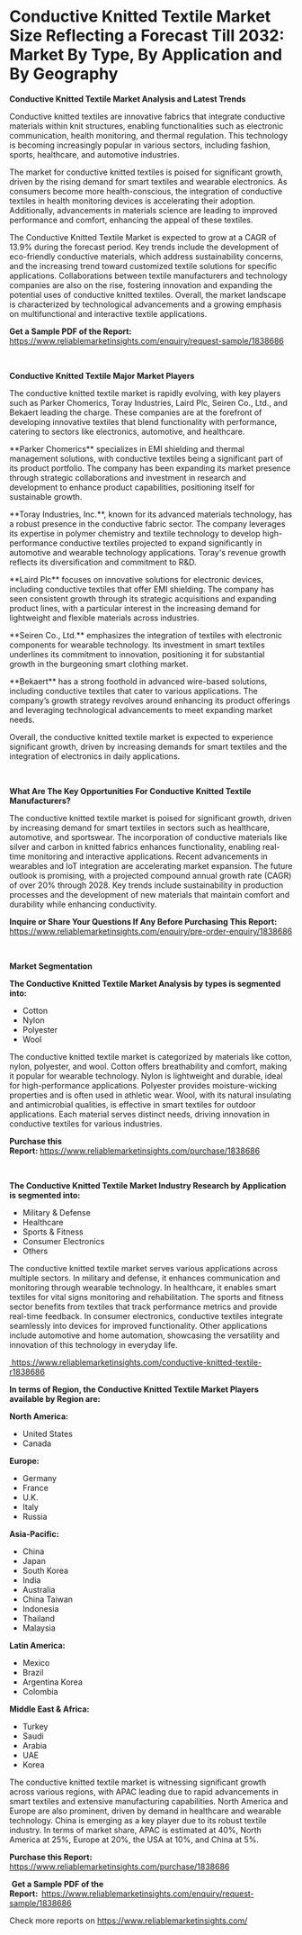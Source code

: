 <p><h1>Conductive Knitted Textile Market Size Reflecting a Forecast Till 2032: Market By Type, By Application and By Geography</h1></p><p><strong>Conductive Knitted Textile Market Analysis and Latest Trends</strong></p>
<p><p>Conductive knitted textiles are innovative fabrics that integrate conductive materials within knit structures, enabling functionalities such as electronic communication, health monitoring, and thermal regulation. This technology is becoming increasingly popular in various sectors, including fashion, sports, healthcare, and automotive industries. </p><p>The market for conductive knitted textiles is poised for significant growth, driven by the rising demand for smart textiles and wearable electronics. As consumers become more health-conscious, the integration of conductive textiles in health monitoring devices is accelerating their adoption. Additionally, advancements in materials science are leading to improved performance and comfort, enhancing the appeal of these textiles.</p><p>The Conductive Knitted Textile Market is expected to grow at a CAGR of 13.9% during the forecast period. Key trends include the development of eco-friendly conductive materials, which address sustainability concerns, and the increasing trend toward customized textile solutions for specific applications. Collaborations between textile manufacturers and technology companies are also on the rise, fostering innovation and expanding the potential uses of conductive knitted textiles. Overall, the market landscape is characterized by technological advancements and a growing emphasis on multifunctional and interactive textile applications.</p></p>
<p><strong>Get a Sample PDF of the Report:&nbsp;</strong> <a href="https://www.reliablemarketinsights.com/enquiry/request-sample/1838686?utm_campaign=2240&utm_medium=2&utm_source=Github&utm_content=ia&utm_term=03042025&utm_id=conductive-knitted-textile">https://www.reliablemarketinsights.com/enquiry/request-sample/1838686</a></p>
<p>&nbsp;</p>
<p><strong>Conductive Knitted Textile Major Market Players</strong></p>
<p><p>The conductive knitted textile market is rapidly evolving, with key players such as Parker Chomerics, Toray Industries, Laird Plc, Seiren Co., Ltd., and Bekaert leading the charge. These companies are at the forefront of developing innovative textiles that blend functionality with performance, catering to sectors like electronics, automotive, and healthcare.</p><p>**Parker Chomerics** specializes in EMI shielding and thermal management solutions, with conductive textiles being a significant part of its product portfolio. The company has been expanding its market presence through strategic collaborations and investment in research and development to enhance product capabilities, positioning itself for sustainable growth.</p><p>**Toray Industries, Inc.**, known for its advanced materials technology, has a robust presence in the conductive fabric sector. The company leverages its expertise in polymer chemistry and textile technology to develop high-performance conductive textiles projected to expand significantly in automotive and wearable technology applications. Toray's revenue growth reflects its diversification and commitment to R&D.</p><p>**Laird Plc** focuses on innovative solutions for electronic devices, including conductive textiles that offer EMI shielding. The company has seen consistent growth through its strategic acquisitions and expanding product lines, with a particular interest in the increasing demand for lightweight and flexible materials across industries.</p><p>**Seiren Co., Ltd.** emphasizes the integration of textiles with electronic components for wearable technology. Its investment in smart textiles underlines its commitment to innovation, positioning it for substantial growth in the burgeoning smart clothing market.</p><p>**Bekaert** has a strong foothold in advanced wire-based solutions, including conductive textiles that cater to various applications. The company’s growth strategy revolves around enhancing its product offerings and leveraging technological advancements to meet expanding market needs.</p><p>Overall, the conductive knitted textile market is expected to experience significant growth, driven by increasing demands for smart textiles and the integration of electronics in daily applications.</p></p>
<p>&nbsp;</p>
<p><strong>What Are The Key Opportunities For Conductive Knitted Textile Manufacturers?</strong></p>
<p><p>The conductive knitted textile market is poised for significant growth, driven by increasing demand for smart textiles in sectors such as healthcare, automotive, and sportswear. The incorporation of conductive materials like silver and carbon in knitted fabrics enhances functionality, enabling real-time monitoring and interactive applications. Recent advancements in wearables and IoT integration are accelerating market expansion. The future outlook is promising, with a projected compound annual growth rate (CAGR) of over 20% through 2028. Key trends include sustainability in production processes and the development of new materials that maintain comfort and durability while enhancing conductivity.</p></p>
<p><strong>Inquire or Share Your Questions If Any Before Purchasing This Report:</strong> <a href="https://www.reliablemarketinsights.com/enquiry/pre-order-enquiry/1838686?utm_campaign=2240&utm_medium=2&utm_source=Github&utm_content=ia&utm_term=03042025&utm_id=conductive-knitted-textile">https://www.reliablemarketinsights.com/enquiry/pre-order-enquiry/1838686</a></p>
<p>&nbsp;</p>
<p><strong>Market Segmentation</strong></p>
<p><strong>The Conductive Knitted Textile Market Analysis by types is segmented into:</strong></p>
<p><ul><li>Cotton</li><li>Nylon</li><li>Polyester</li><li>Wool</li></ul></p>
<p><p>The conductive knitted textile market is categorized by materials like cotton, nylon, polyester, and wool. Cotton offers breathability and comfort, making it popular for wearable technology. Nylon is lightweight and durable, ideal for high-performance applications. Polyester provides moisture-wicking properties and is often used in athletic wear. Wool, with its natural insulating and antimicrobial qualities, is effective in smart textiles for outdoor applications. Each material serves distinct needs, driving innovation in conductive textiles for various industries.</p></p>
<p><strong>Purchase this Report:&nbsp;</strong><a href="https://www.reliablemarketinsights.com/purchase/1838686?utm_campaign=2240&utm_medium=2&utm_source=Github&utm_content=ia&utm_term=03042025&utm_id=conductive-knitted-textile">https://www.reliablemarketinsights.com/purchase/1838686</a></p>
<p>&nbsp;</p>
<p><strong>The Conductive Knitted Textile Market Industry Research by Application is segmented into:</strong></p>
<p><ul><li>Military & Defense</li><li>Healthcare</li><li>Sports & Fitness</li><li>Consumer Electronics</li><li>Others</li></ul></p>
<p><p>The conductive knitted textile market serves various applications across multiple sectors. In military and defense, it enhances communication and monitoring through wearable technology. In healthcare, it enables smart textiles for vital signs monitoring and rehabilitation. The sports and fitness sector benefits from textiles that track performance metrics and provide real-time feedback. In consumer electronics, conductive textiles integrate seamlessly into devices for improved functionality. Other applications include automotive and home automation, showcasing the versatility and innovation of this technology in everyday life.</p></p>
<p><a href="https://www.reliablemarketinsights.com/conductive-knitted-textile-r1838686?utm_campaign=2240&utm_medium=2&utm_source=Github&utm_content=ia&utm_term=03042025&utm_id=conductive-knitted-textile">&nbsp;https://www.reliablemarketinsights.com/conductive-knitted-textile-r1838686</a></p>
<p><strong>In terms of Region, the Conductive Knitted Textile Market Players available by Region are:</strong></p>
<p>
    <p> <strong> North America: </strong>
        <ul>
            <li>United States</li>
            <li>Canada</li>
        </ul>
        </p> 
    <p> <strong> Europe: </strong>
        <ul>
            <li>Germany</li>
            <li>France</li>
            <li>U.K.</li>
            <li>Italy</li>
            <li>Russia</li>
        </ul>
        </p> 
    <p> <strong> Asia-Pacific: </strong>
        <ul>
            <li>China</li>
            <li>Japan</li>
            <li>South Korea</li>
            <li>India</li>
            <li>Australia</li>
            <li>China Taiwan</li>
            <li>Indonesia</li>
            <li>Thailand</li>
            <li>Malaysia</li>
        </ul>
        </p> 
    <p> <strong> Latin America: </strong>
        <ul>
            <li>Mexico</li>
            <li>Brazil</li>
            <li>Argentina Korea</li>
            <li>Colombia</li>
        </ul>
        </p> 
    <p> <strong> Middle East & Africa: </strong>
        <ul>
            <li>Turkey</li>
            <li>Saudi</li>
            <li>Arabia</li>
            <li>UAE</li>
            <li>Korea</li>
        </ul>
    </p>
    </p>
<p><p>The conductive knitted textile market is witnessing significant growth across various regions, with APAC leading due to rapid advancements in smart textiles and extensive manufacturing capabilities. North America and Europe are also prominent, driven by demand in healthcare and wearable technology. China is emerging as a key player due to its robust textile industry. In terms of market share, APAC is estimated at 40%, North America at 25%, Europe at 20%, the USA at 10%, and China at 5%.</p></p>
<p><strong>Purchase this Report: </strong><a href="https://www.reliablemarketinsights.com/purchase/1838686?utm_campaign=2240&utm_medium=2&utm_source=Github&utm_content=ia&utm_term=03042025&utm_id=conductive-knitted-textile">https://www.reliablemarketinsights.com/purchase/1838686</a></p>
<p>&nbsp;<strong>Get a Sample PDF of the Report:&nbsp;&nbsp;</strong><a href="https://www.reliablemarketinsights.com/enquiry/request-sample/1838686?utm_campaign=2240&utm_medium=2&utm_source=Github&utm_content=ia&utm_term=03042025&utm_id=conductive-knitted-textile">https://www.reliablemarketinsights.com/enquiry/request-sample/1838686</a></p>
<p><strong></strong></p>
<p>Check more reports on <a href="https://www.reliablemarketinsights.com/?utm_campaign=2240&utm_medium=2&utm_source=Github&utm_content=ia&utm_term=03042025&utm_id=conductive-knitted-textile">https://www.reliablemarketinsights.com/</a></p>